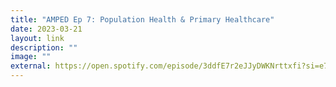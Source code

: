 ```yaml
---
title: "AMPED Ep 7: Population Health & Primary Healthcare"
date: 2023-03-21
layout: link
description: ""
image: ""
external: https://open.spotify.com/episode/3ddfE7r2eJJyDWKNrttxfi?si=e763a159c2934ea6
---
```

